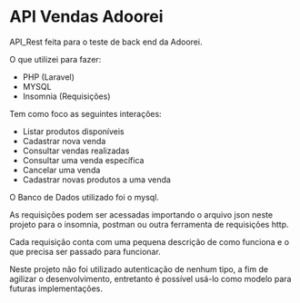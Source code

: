 # API Vendas Adoorei

API_Rest feita para o teste de back end da Adoorei.

O que utilizei para fazer:

* PHP (Laravel)
* MYSQL
* Insomnia (Requisições)

Tem como foco as seguintes interações:

* Listar produtos disponíveis
* Cadastrar nova venda
* Consultar vendas realizadas
* Consultar uma venda específica
* Cancelar uma venda
* Cadastrar novas produtos a uma venda

O Banco de Dados utilizado foi o mysql. 

As requisições podem ser acessadas importando o arquivo json neste projeto para o insomnia, postman ou outra ferramenta de requisições http.

Cada requisição conta com uma pequena descrição de como funciona e o que precisa ser passado para funcionar.

Neste projeto não foi utilizado autenticação de nenhum tipo, a fim de agilizar o desenvolvimento, entretanto é possível usá-lo como modelo para futuras implementações.